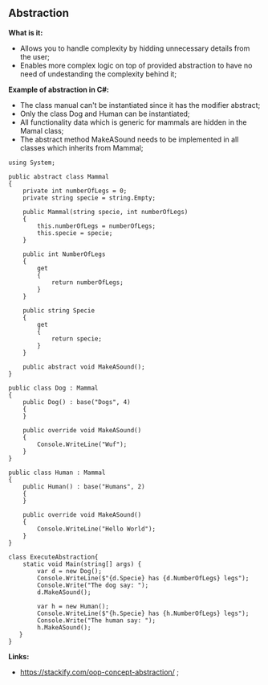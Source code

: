 ## Abstraction

**What is it:**

- Allows you to handle complexity by hidding unnecessary details from the user;
- Enables more complex logic on top of provided abstraction to have no need of undestanding the complexity behind it;

**Example of abstraction in C#:**

- The class manual can't be instantiated since it has the modifier abstract;
- Only the class Dog and Human can be instantiated;
- All functionality data which is generic for mammals are hidden in the Mamal class;
- The abstract method MakeASound needs to be implemented in all classes which inherits from Mammal;

```
using System;

public abstract class Mammal
{
	private int numberOfLegs = 0;
	private string specie = string.Empty;

	public Mammal(string specie, int numberOfLegs)
	{
		this.numberOfLegs = numberOfLegs;
		this.specie = specie;
	}

	public int NumberOfLegs
	{
		get
		{
			return numberOfLegs;
		}
	}

	public string Specie
	{
		get
		{
			return specie;
		}
	}

	public abstract void MakeASound();
}

public class Dog : Mammal
{
	public Dog() : base("Dogs", 4)
	{
	}

	public override void MakeASound()
	{
		Console.WriteLine("Wuf");
	}
}

public class Human : Mammal
{
	public Human() : base("Humans", 2)
	{
	}

	public override void MakeASound()
	{
		Console.WriteLine("Hello World");
	}
}

class ExecuteAbstraction{
	static void Main(string[] args) {
        var d = new Dog();
        Console.WriteLine($"{d.Specie} has {d.NumberOfLegs} legs");
        Console.Write("The dog say: ");
        d.MakeASound();

        var h = new Human();
        Console.WriteLine($"{h.Specie} has {h.NumberOfLegs} legs");
        Console.Write("The human say: ");
        h.MakeASound();
   }
}
```

**Links:**

- https://stackify.com/oop-concept-abstraction/ ;
